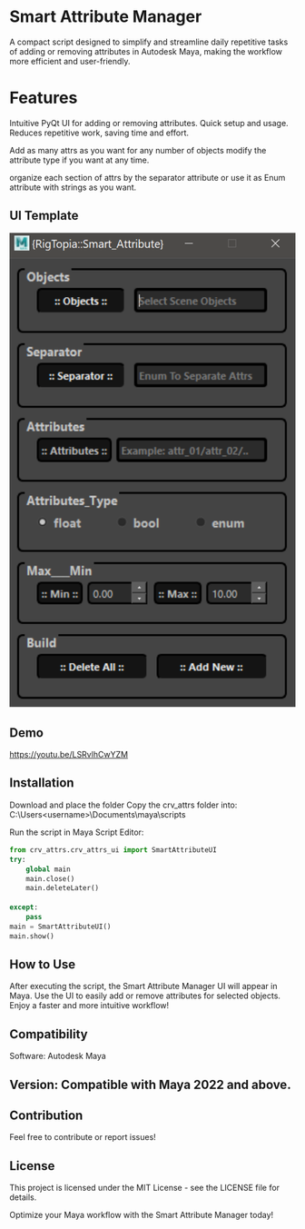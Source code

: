 # Smart Attribute Manager
A compact script designed to simplify and streamline daily repetitive tasks of adding or removing attributes 
in Autodesk Maya, making the workflow more efficient and user-friendly.


# Features
Intuitive PyQt UI for adding or removing attributes.
Quick setup and usage.
Reduces repetitive work, saving time and effort.

Add as many attrs as you want for any number of objects 
modify the attribute type if you want at any time.

organize each section of attrs by the separator attribute 
or use it as Enum attribute with strings as you want.
  

## UI Template
![Sample Image](SmartAttributeUI.png)

## Demo 
https://youtu.be/LSRvlhCwYZM

## Installation
Download and place the folder Copy the crv_attrs folder into:
C:\Users\<username>\Documents\maya\scripts

 Run the script in Maya Script Editor:

```python
from crv_attrs.crv_attrs_ui import SmartAttributeUI
try:
    global main
    main.close()
    main.deleteLater()

except:
    pass
main = SmartAttributeUI()
main.show()
```
## How to Use
After executing the script, the Smart Attribute Manager UI will appear in Maya.
Use the UI to easily add or remove attributes for selected objects.
Enjoy a faster and more intuitive workflow!

## Compatibility
Software: Autodesk Maya

## Version: Compatible with Maya 2022 and above.

## Contribution
Feel free to contribute or report issues!

## License
This project is licensed under the MIT License - see the LICENSE file for details.

Optimize your Maya workflow with the Smart Attribute Manager today!
